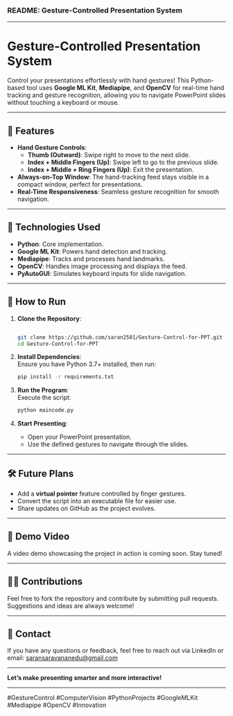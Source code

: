### README: Gesture-Controlled Presentation System  

---

# Gesture-Controlled Presentation System  
Control your presentations effortlessly with hand gestures! This Python-based tool uses **Google ML Kit**, **Mediapipe**, and **OpenCV** for real-time hand tracking and gesture recognition, allowing you to navigate PowerPoint slides without touching a keyboard or mouse.  

---

## 📌 **Features**  
- **Hand Gesture Controls**:  
  - **Thumb (Outward)**: Swipe right to move to the next slide.  
  - **Index + Middle Fingers (Up)**: Swipe left to go to the previous slide.  
  - **Index + Middle + Ring Fingers (Up)**: Exit the presentation.  
- **Always-on-Top Window**: The hand-tracking feed stays visible in a compact window, perfect for presentations.  
- **Real-Time Responsiveness**: Seamless gesture recognition for smooth navigation.  

---

## 🔧 **Technologies Used**  
- **Python**: Core implementation.  
- **Google ML Kit**: Powers hand detection and tracking.  
- **Mediapipe**: Tracks and processes hand landmarks.  
- **OpenCV**: Handles image processing and displays the feed.  
- **PyAutoGUI**: Simulates keyboard inputs for slide navigation.  

---

## 🚀 **How to Run**  

1. **Clone the Repository**:  
   ```bash  

   git clone https://github.com/saran2501/Gesture-Control-for-PPT.git
   cd Gesture-Control-for-PPT  
   ```  

2. **Install Dependencies**:  
   Ensure you have Python 3.7+ installed, then run:  
   ```bash  
   pip install -r requirements.txt  
   ```  

3. **Run the Program**:  
   Execute the script:  
   ```bash  
   python maincode.py  
   ```  

4. **Start Presenting**:  
   - Open your PowerPoint presentation.  
   - Use the defined gestures to navigate through the slides.  

---

## 🛠 **Future Plans**  
- Add a **virtual pointer** feature controlled by finger gestures.  
- Convert the script into an executable file for easier use.  
- Share updates on GitHub as the project evolves.  

---

## 🎥 **Demo Video**  
A video demo showcasing the project in action is coming soon. Stay tuned!  

---

## 🧑‍💻 **Contributions**  
Feel free to fork the repository and contribute by submitting pull requests. Suggestions and ideas are always welcome!  

---

## 📧 **Contact**  
If you have any questions or feedback, feel free to reach out via LinkedIn or email: saransaravananedu@gmail.com

---

**Let’s make presenting smarter and more interactive!**  

---  

#GestureControl #ComputerVision #PythonProjects #GoogleMLKit #Mediapipe #OpenCV #Innovation  
